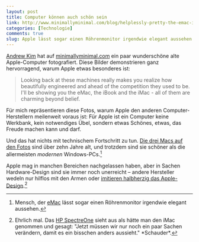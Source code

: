```yaml
---
layout: post
title: Computer können auch schön sein
link: http://www.minimallyminimal.com/blog/helplessly-pretty-the-emac-imac-and-ibook
categories: [Technologie]
comments: true
slug: Apple lässt sogar einen Röhrenmonitor irgendwie elegant aussehen
---
```


[Andrew Kim](http://www.minimallyminimal.com/about/) hat auf [minimallyminimal.com](http://www.minimallyminimal.com/) ein paar wunderschöne alte Apple-Computer fotografiert. Diese Bilder demonstrieren ganz hervorragend, warum Apple etwas besonderes ist:

>Looking back at these machines really makes you realize how beautifully engineered and ahead of the competition they used to be. I'll be showing you the eMac, the iBook and the iMac - all of them are charming beyond belief.

Für mich repräsentieren diese Fotos, warum Apple den anderen Computer-Herstellern meilenweit voraus ist: Für Apple ist ein Computer keine Werkbank, kein notwendiges Übel, sondern etwas Schönes, etwas, das Freude machen kann und darf.

Und das hat nichts mit technischem Fortschritt zu tun. [Die drei Macs auf den Fotos](http://www.minimallyminimal.com/blog/helplessly-pretty-the-emac-imac-and-ibook) sind über zehn Jahre alt, und trotzdem sind sie schöner als die allermeisten *modernen* Windows-PCs.[^roehre]

[^roehre]: Mensch, der [eMac](http://www.minimallyminimal.com/blog/helplessly-pretty-the-emac-imac-and-ibook) lässt sogar einen Röhrenmonitor irgendwie elegant aussehen.

Apple mag in manchen Bereichen nachgelassen haben, aber in Sachen Hardware-Design sind sie immer noch unerreicht – andere Hersteller wedeln nur hilflos mit den Armen oder [imitieren halbherzig das Apple-Design](http://www.maclife.de/panorama/netzwelt/neue-schicke-ultrabooks-hp-ohne-eigene-ideen-kopiert-erneut-macbook-air-design).[^hp]

[^hp]: Ehrlich mal. Das [HP SpectreOne](http://www.maclife.de/panorama/netzwelt/neue-schicke-ultrabooks-hp-ohne-eigene-ideen-kopiert-erneut-macbook-air-design) sieht aus als hätte man den iMac genommen und gesagt: "Jetzt müssen wir nur noch ein paar Sachen verändern, damit es ein bisschen anders aussieht." \*Schauder\*.